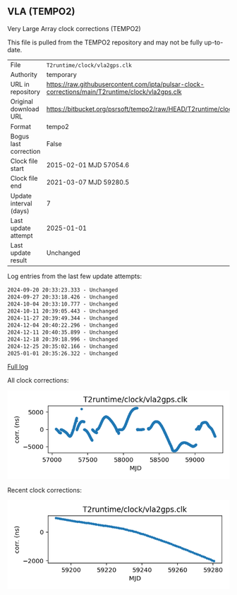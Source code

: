 
## VLA (TEMPO2)

Very Large Array clock corrections (TEMPO2)

This file is pulled from the TEMPO2 repository and may not be fully
up-to-date.

|     |     |
|:--- |:--- |
| File | `T2runtime/clock/vla2gps.clk` |
| Authority | temporary |
| URL in repository | <https://raw.githubusercontent.com/ipta/pulsar-clock-corrections/main/T2runtime/clock/vla2gps.clk> |
| Original download URL | <https://bitbucket.org/psrsoft/tempo2/raw/HEAD/T2runtime/clock/vla2gps.clk> |
| Format | tempo2 |
| Bogus last correction | False |
| Clock file start | 2015-02-01 MJD 57054.6 |
| Clock file end | 2021-03-07 MJD 59280.5 |
| Update interval (days) | 7 |
| Last update attempt | 2025-01-01 |
| Last update result | Unchanged |

Log entries from the last few update attempts:
```
2024-09-20 20:33:23.333 - Unchanged
2024-09-27 20:33:18.426 - Unchanged
2024-10-04 20:33:10.777 - Unchanged
2024-10-11 20:39:05.443 - Unchanged
2024-11-27 20:39:49.344 - Unchanged
2024-12-04 20:40:22.296 - Unchanged
2024-12-11 20:40:35.899 - Unchanged
2024-12-18 20:39:18.996 - Unchanged
2024-12-25 20:35:02.166 - Unchanged
2025-01-01 20:35:26.322 - Unchanged
```
[Full log](https://raw.githubusercontent.com/ipta/pulsar-clock-corrections/main/log/T2runtime/clock/vla2gps.clk.log)


All clock corrections:

![plot of all clock corrections](vla2gps.clk.png "All corrections")

Recent clock corrections:

![plot of recent clock corrections](vla2gps.clk.short.png "Recent corrections")

